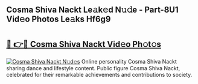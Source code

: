 ## Cosma Shiva Nackt Le𝚊k𝚎d N𝚞𝚍e - Part-8U1 Vid𝚎o Photos Le𝚊ks Hf6g9

# <h2><a href="http://fb45yv8.evod.top/?m=Cosma+Shiva+Nackt">🔗 👉🔴 Cosma Shiva Nackt Vid𝚎o Ph𝚘t𝚘s</a></h2>

[![Cosma Shiva Nackt N𝚞d𝚎s](https://i.imgur.com/8V9OHl7.gif)](http://fb45yv8.evod.top/?m=Cosma+Shiva+Nackt)
Online personality Cosma Shiva Nackt sharing dance and lifestyle content. Public figure Cosma Shiva Nackt, celebrated for their remarkable achievements and contributions to society. 
